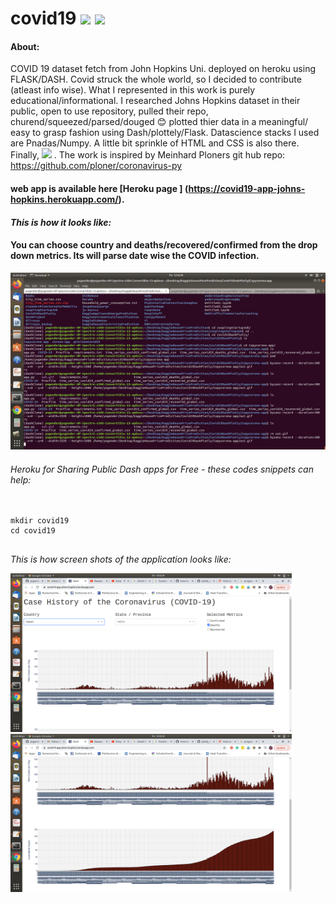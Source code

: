 # covid19 ![](https://img.shields.io/badge/Dependencies-Pending-informational?style=flat&logo=Pending&logoColor=white&color=2bbc8a) ![](https://img.shields.io/badge/code-notmanaged-informational?style=flat&logo=Pending&logoColor=white&color=2bbc8a)  

#### About:
COVID 19 dataset fetch from John Hopkins Uni. deployed on heroku using FLASK/DASH. Covid struck the whole world, so I decided to contribute (atleast info wise).
What I represented in this work is purely educational/informational. I researched Johns Hopkins dataset in their public, open to use repository, pulled their repo, churend/squeezed/parsed/douged :blush: plotted thier data in a meaningful/ easy to grasp fashion using Dash/plottely/Flask. Datascience stacks I used are Pnadas/Numpy. A little bit sprinkle of HTML and CSS is also there. Finally,  ![](https://img.shields.io/badge/DeployedOn-Heroku-informational?style=flat&logo=Heroku&logoColor=white&color=2bbc8a) . The work is inspired by Meinhard Ploners git hub repo: https://github.com/ploner/coronavirus-py


#### web app is available here [Heroku page ] (https://covid19-app-johns-hopkins.herokuapp.com/).


#### *This is how it looks like:*
#### You can choose country and deaths/recovered/confirmed from the drop down metrics. Its will parse date wise the COVID infection.

![](out.gif)

###### Heroku for Sharing Public Dash apps for Free - these codes snippets can help:

```

mkdir covid19
cd covid19


```



*This is how screen shots of the application looks like:*

<img src="2021-05-17-10-42-36.png" width="450"/><img src="2021-05-17-10-42-41.png"  width="450"/>
